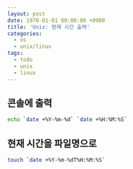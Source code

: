 ```yaml
---
layout: post
date: 1970-01-01 00:00:00 +0900
title: 'Unix: 현재 시간 출력'
categories:
  - os
  - unix/linux
tags:
  - todo
  - unix
  - linux
---
```


## 콘솔에 출력
```bash
echo `date +%Y-%m-%d` `date +%H:%M:%S`
```

## 현재 시간을 파일명으로
```bash
touch `date +%Y-%m-%dT%H:%M:%S`
```
